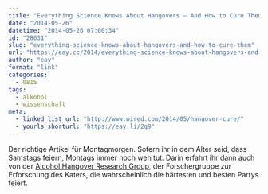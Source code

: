 ```yaml
---
title: "Everything Science Knows About Hangovers – And How to Cure Them"
date: "2014-05-26"
datetime: "2014-05-26 07:00:34"
id: "28031"
slug: "everything-science-knows-about-hangovers-and-how-to-cure-them"
url: "https://eay.cc/2014/everything-science-knows-about-hangovers-and-how-to-cure-them/"
author: "eay"
format: "link"
categories:
  - 0815
tags:
  - alkohol
  - wissenschaft
meta:
  - linked_list_url: "http://www.wired.com/2014/05/hangover-cure/"
  - yourls_shorturl: "https://eay.li/2g9"
---
```


Der richtige Artikel für Montagmorgen. Sofern ihr in dem Alter seid, dass Samstags feiern, Montags immer noch weh tut. Darin erfahrt ihr dann auch von der [Alcohol Hangover Research Group](http://www.alcoholhangover.com/), der Forschergruppe zur Erforschung des Katers, die wahrscheinlich die härtesten und besten Partys feiert.
